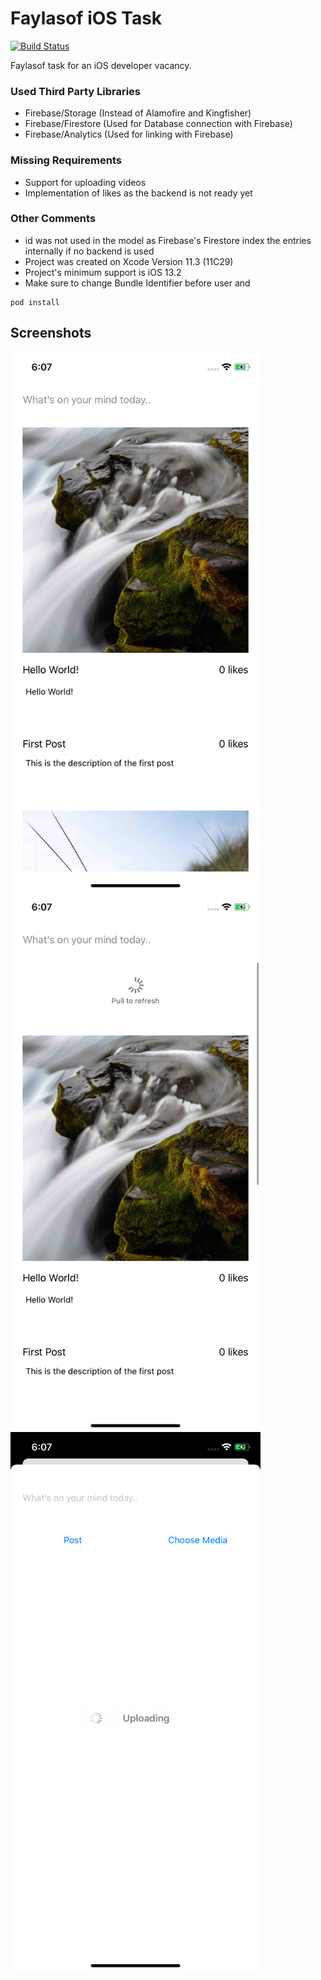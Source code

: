 # Faylasof iOS Task
[![Build Status](https://travis-ci.org/joemccann/dillinger.svg?branch=master)](https://travis-ci.org/joemccann/dillinger)

Faylasof task for an iOS developer vacancy.

### Used Third Party Libraries
 - Firebase/Storage (Instead of Alamofire and Kingfisher)
 - Firebase/Firestore (Used for Database connection with Firebase)
 - Firebase/Analytics (Used for linking with Firebase)

### Missing Requirements
 - Support for uploading videos
 - Implementation of likes as the backend is not ready yet

### Other Comments
 - id was not used in the model as Firebase's Firestore index the entries internally if no backend is used
 - Project was created on Xcode Version 11.3 (11C29)
 - Project's minimum support is iOS 13.2 
 - Make sure to change Bundle Identifier before user and 
```console
pod install
```

## Screenshots

<img src="https://github.com/fadyelgawly/Faylasof-iOS-Task/raw/master/Faylasof%20Task/Screenshots/Screenshot1.png" align="left" height="864" width="400" > 
<img src="https://github.com/fadyelgawly/Faylasof-iOS-Task/raw/master/Faylasof%20Task/Screenshots/Screenshot2.png" align="left" height="864" width="400" > 
<img src="https://github.com/fadyelgawly/Faylasof-iOS-Task/raw/master/Faylasof%20Task/Screenshots/Screenshot3.png" align="left" height="864" width="400" > 
